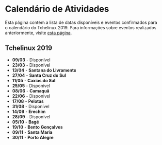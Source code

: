 Calendário de Atividades
========================

Esta página contém a lista de datas disponíveis e eventos confirmados para o calendário do Tchelinux 2019. Para informações sobre eventos realizados anteriormente, visite [esta página](historico_eventos.md).

## Tchelinux 2019

 * **09/03** - Disponível
 * **23/03** - Disponível 
 * **13/04** - **Santana do Livramento**
 * **27/04** - **Santa Cruz do Sul**
 * **11/05** - **Caxias do Sul**
 * **25/05** - Disponível
 * **08/06** - **Camaquã**
 * **22/06** - Disponível   
 * **17/08** - **Pelotas**
 * **31/08** - Disponível
 * **14/09** - **Erechim**
 * **28/09** - Disponível 
 * **05/10** - **Bagé**
 * **19/10** - **Bento Gonçalves**
 * **09/11** - **Santa Maria**
 * **30/11** - **Porto Alegre**
